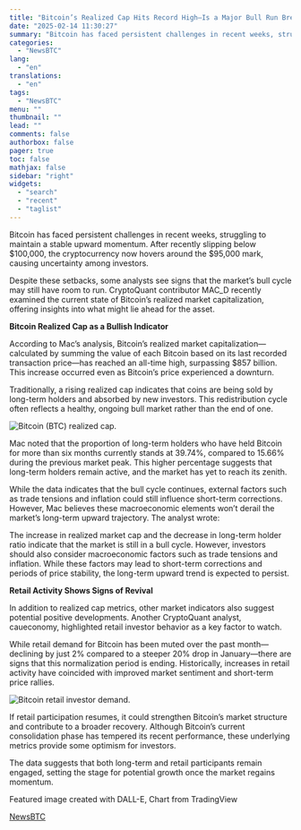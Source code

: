 ```yaml
---
title: "Bitcoin’s Realized Cap Hits Record High—Is a Major Bull Run Brewing?"
date: "2025-02-14 11:30:27"
summary: "Bitcoin has faced persistent challenges in recent weeks, struggling to maintain a stable upward momentum. After recently slipping below $100,000, the cryptocurrency now hovers around the $95,000 mark, causing uncertainty among investors.Despite these setbacks, some analysts see signs that the market’s bull cycle may still have room to run. CryptoQuant..."
categories:
  - "NewsBTC"
lang:
  - "en"
translations:
  - "en"
tags:
  - "NewsBTC"
menu: ""
thumbnail: ""
lead: ""
comments: false
authorbox: false
pager: true
toc: false
mathjax: false
sidebar: "right"
widgets:
  - "search"
  - "recent"
  - "taglist"
---
```


Bitcoin has faced persistent challenges in recent weeks, struggling to maintain a stable upward momentum. After recently slipping below $100,000, the cryptocurrency now hovers around the $95,000 mark, causing uncertainty among investors.

Despite these setbacks, some analysts see signs that the market’s bull cycle may still have room to run. CryptoQuant contributor MAC\_D recently examined the current state of Bitcoin’s realized market capitalization, offering insights into what might lie ahead for the asset.

**Bitcoin Realized Cap as a Bullish Indicator**

According to Mac’s analysis, Bitcoin’s realized market capitalization—calculated by summing the value of each Bitcoin based on its last recorded transaction price—has reached an all-time high, surpassing $857 billion. This increase occurred even as Bitcoin’s price experienced a downturn.

Traditionally, a rising realized cap indicates that coins are being sold by long-term holders and absorbed by new investors. This redistribution cycle often reflects a healthy, ongoing bull market rather than the end of one.

![Bitcoin (BTC) realized cap.](https://s3.tradingview.com/news/image/newsbtc:41badf7f0094b-743d4b1ce3da7d94a11554714288e06c-resized.jpeg)

Mac noted that the proportion of long-term holders who have held Bitcoin for more than six months currently stands at 39.74%, compared to 15.66% during the previous market peak. This higher percentage suggests that long-term holders remain active, and the market has yet to reach its zenith.

While the data indicates that the bull cycle continues, external factors such as trade tensions and inflation could still influence short-term corrections. However, Mac believes these macroeconomic elements won’t derail the market’s long-term upward trajectory. The analyst wrote:

The increase in realized market cap and the decrease in long-term holder ratio indicate that the market is still in a bull cycle. However, investors should also consider macroeconomic factors such as trade tensions and inflation. While these factors may lead to short-term corrections and periods of price stability, the long-term upward trend is expected to persist.

**Retail Activity Shows Signs of Revival**

In addition to realized cap metrics, other market indicators also suggest potential positive developments. Another CryptoQuant analyst, caueconomy, highlighted retail investor behavior as a key factor to watch.

While retail demand for Bitcoin has been muted over the past month—declining by just 2% compared to a steeper 20% drop in January—there are signs that this normalization period is ending. Historically, increases in retail activity have coincided with improved market sentiment and short-term price rallies.

![Bitcoin retail investor demand.](https://s3.tradingview.com/news/image/newsbtc:41badf7f0094b-26f7f6904d318b4bb11d2596e8fa235f-resized.jpeg)

If retail participation resumes, it could strengthen Bitcoin’s market structure and contribute to a broader recovery. Although Bitcoin’s current consolidation phase has tempered its recent performance, these underlying metrics provide some optimism for investors.

The data suggests that both long-term and retail participants remain engaged, setting the stage for potential growth once the market regains momentum.

Featured image created with DALL-E, Chart from TradingView

[NewsBTC](https://www.tradingview.com/news/newsbtc:41badf7f0094b:0-bitcoin-s-realized-cap-hits-record-high-is-a-major-bull-run-brewing/)
